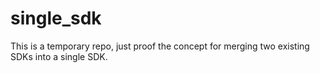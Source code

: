 # single_sdk
This is a temporary repo, just proof the concept for merging two existing SDKs into a single SDK.
